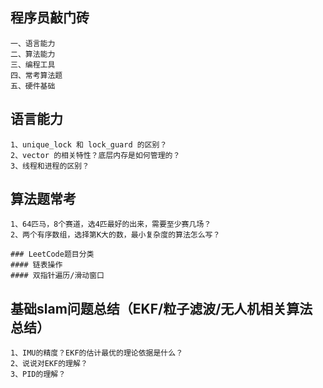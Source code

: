 ## 程序员敲门砖

```
一、语言能力
二、算法能力
三、编程工具
四、常考算法题
五、硬件基础
```

## 语言能力

```
1、unique_lock 和 lock_guard 的区别？
2、vector 的相关特性？底层内存是如何管理的？
3、线程和进程的区别？
```

## 算法题常考

```
1、64匹马，8个赛道，选4匹最好的出来，需要至少赛几场？
2、两个有序数组，选择第K大的数，最小复杂度的算法怎么写？

### LeetCode题目分类
#### 链表操作
#### 双指针遍历/滑动窗口
```

## 基础slam问题总结（EKF/粒子滤波/无人机相关算法总结）

```
1、IMU的精度？EKF的估计最优的理论依据是什么？
2、说说对EKF的理解？
3、PID的理解？
```